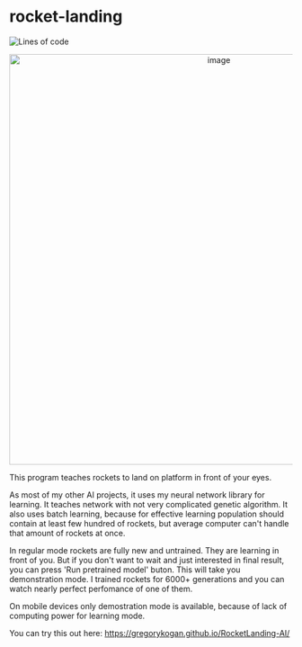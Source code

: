 # rocket-landing

![Lines of code](https://tokei.ekzhang.com/b1/github/GregoryKogan/rocket-landing?style=for-the-badge)

<p align="center">
  <img width="730" alt="image" src="https://github.com/GregoryKogan/RocketLanding-AI/assets/60318411/fc3b9375-9393-40a2-93bd-ca49dc95bfe8">
<p/>

This program teaches rockets to land on platform in front of your eyes.

As most of my other AI projects, it uses my neural network library for learning.
It teaches network with not very complicated genetic algorithm. It also uses batch learning,
because for effective learning population should contain at least few hundred of rockets, but average
computer can't handle that amount of rockets at once.

In regular mode rockets are fully new and untrained. They are learning in front of you. But if you don't want
to wait and just interested in final result, you can press 'Run pretrained model' buton. 
This will take you demonstration mode. I trained rockets for 6000+ generations and you can watch nearly perfect
perfomance of one of them.

On mobile devices only demostration mode is available, because of lack of computing power for learning mode.

You can try this out here: https://gregorykogan.github.io/RocketLanding-AI/
